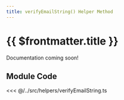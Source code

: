 ```yaml
---
title: verifyEmailString() Helper Method
---
```



<script setup>
    import DocsPackageVersion from '../../../src/views/compos/DocsPackageVersion.vue'
</script>

<!-- TODO: complete documentation for this helper module -->



# {{ $frontmatter.title }}

Documentation coming soon!









## Module Code

<<< @/../src/helpers/verifyEmailString.ts






<DocsPackageVersion/>